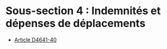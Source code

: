 #  Sous-section 4 : Indemnités et dépenses de déplacements

* [Article D4641-40](./LEGIARTI000022345468.md)
